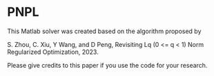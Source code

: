 # PNPL

This Matlab solver was created based on the algorithm proposed by

S. Zhou, C. Xiu, Y Wang, and D Peng, Revisiting Lq (0 <= q < 1) Norm Regularized Optimization, 2023.

Please give credits to this paper if you use the code for your research.

